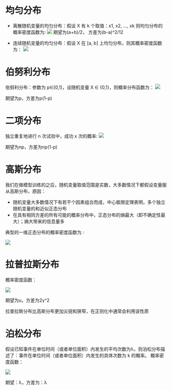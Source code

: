 # 均匀分布
- 离散随机变量的均匀分布：假设 X 有 k 个取值：x1, x2, ..., xk 则均匀分布的概率密度函数为:
![](https://tva1.sinaimg.cn/large/006y8mN6gy1g91ysz3sxsj30aw023glh.jpg)
期望为(a+b)/2， 方差为(b-a)^2/12

- 连续随机变量的均匀分布：假设 X 在 \[a, b] 上均匀分布，则其概率密度函数为：
![](https://tva1.sinaimg.cn/large/006y8mN6gy1g91ythsdrgj30aa035glj.jpg)

# 伯努利分布
伯努利分布：参数为 p∈[0,1]，设随机变量 X ∈ {0,1}，则概率分布函数为：
![](https://tva1.sinaimg.cn/large/006y8mN6gy1g91yyoulv0j306m00lmwz.jpg)

期望为p，方差为p(1-p)

# 二项分布
独立重复地进行 n 次试验中，成功 x 次的概率:
![](https://tva1.sinaimg.cn/large/006y8mN6gy1g91z2sy9m5j308800ja9w.jpg)

期望为np，方差为np(1-p)

# 高斯分布

我们在做模型训练的之后，随机变量取值范围是实数，大多数情况下都假设变量服从高斯分布，原因：
- 随机变量大多数情况下有若干个因素组合而成，中心极限定理表明，多个独立随机变量的和近似正态分布
- 在具有相同方差的所有可能的概率分布中，正态分布的熵最大（即不确定性最大）；熵大带来的信息量多

典型的一维正态分布的概率密度函数为 :

![](https://tva1.sinaimg.cn/large/006y8mN6gy1g91z5lcnmcj30dk02fa9z.jpg)

# 拉普拉斯分布

概率密度函数：

![](https://tva1.sinaimg.cn/large/006y8mN6gy1g91z66211aj309c01hjr9.jpg)

期望为u，方差为2γ^2

拉普拉斯分布比高斯分布更加尖锐和狭窄，在正则化中通常会利用该性质

# 泊松分布

假设已知事件在单位时间（或者单位面积）内发生的平均次数为λ，则泊松分布描述了：事件在单位时间（或者单位面积）内发生的具体次数为 k 的概率。
概率密度函数：

![](https://tva1.sinaimg.cn/large/006y8mN6gy1g91z8oplp1j306f01g0sk.jpg)

期望：λ，方差为：λ
